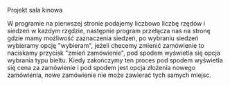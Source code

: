 Projekt sala kinowa

W programie na pierwszej stronie podajemy liczbowo liczbę rzędów i siedzeń w każdym rzędzie,
następnie program przełącza nas na stronę gdzie mamy możliwość zaznaczenia siedzeń,
po wybraniu siedzeń wybieramy opcję "wybieram", jeżeli checemy zmienić zamówienie to naciskamy przycisk "zmień zamówienie",
pod spodem wyświetla się opcja wybrania typu bieltu. Kiedy zakończymy ten proces pod spodem wyświetla się cena za zamówienie i pod spodem jest opcja złożenia nowego zamówienia,
nowe zamówienie nie może zawierać tych samych miejsc.
